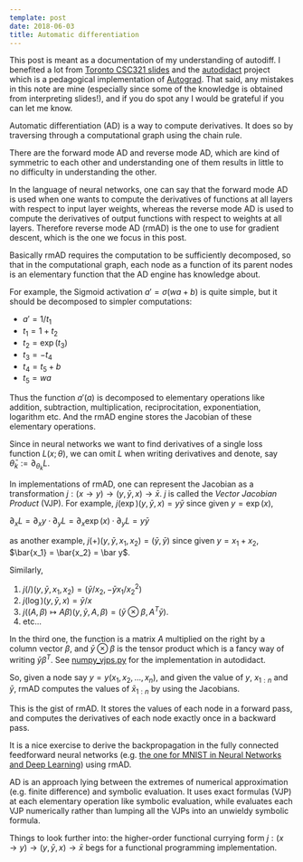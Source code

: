 ```yaml
---
template: post
date: 2018-06-03
title: Automatic differentiation
---
```

This post is meant as a documentation of my understanding of autodiff. I
benefited a lot from [Toronto CSC321
slides](http://www.cs.toronto.edu/%7Ergrosse/courses/csc321_2018/slides/lec10.pdf)
and the [autodidact](https://github.com/mattjj/autodidact/) project
which is a pedagogical implementation of
[Autograd](https://github.com/hips/autograd). That said, any mistakes in
this note are mine (especially since some of the knowledge is obtained
from interpreting slides!), and if you do spot any I would be grateful
if you can let me know.

Automatic differentiation (AD) is a way to compute derivatives. It does
so by traversing through a computational graph using the chain rule.

There are the forward mode AD and reverse mode AD, which are kind of
symmetric to each other and understanding one of them results in little
to no difficulty in understanding the other.

In the language of neural networks, one can say that the forward mode AD
is used when one wants to compute the derivatives of functions at all
layers with respect to input layer weights, whereas the reverse mode AD
is used to compute the derivatives of output functions with respect to
weights at all layers. Therefore reverse mode AD (rmAD) is the one to
use for gradient descent, which is the one we focus in this post.

Basically rmAD requires the computation to be sufficiently decomposed,
so that in the computational graph, each node as a function of its
parent nodes is an elementary function that the AD engine has knowledge
about.

For example, the Sigmoid activation $a' = \sigma(w a + b)$ is quite
simple, but it should be decomposed to simpler computations:

-   $a' = 1 / t_1$
-   $t_1 = 1 + t_2$
-   $t_2 = \exp(t_3)$
-   $t_3 = - t_4$
-   $t_4 = t_5 + b$
-   $t_5 = w a$

Thus the function $a'(a)$ is decomposed to elementary operations like
addition, subtraction, multiplication, reciprocitation, exponentiation,
logarithm etc. And the rmAD engine stores the Jacobian of these
elementary operations.

Since in neural networks we want to find derivatives of a single loss
function $L(x; \theta)$, we can omit $L$ when writing derivatives and
denote, say $\bar \theta_k := \partial_{\theta_k} L$.

In implementations of rmAD, one can represent the Jacobian as a
transformation $j: (x \to y) \to (y, \bar y, x) \to \bar x$. $j$ is
called the *Vector Jacobian Product* (VJP). For example,
$j(\exp)(y, \bar y, x) = y \bar y$ since given $y = \exp(x)$,

$\partial_x L = \partial_x y \cdot \partial_y L = \partial_x \exp(x) \cdot \partial_y L = y \bar y$

as another example, $j(+)(y, \bar y, x_1, x_2) = (\bar y, \bar y)$ since
given $y = x_1 + x_2$, $\bar{x_1} = \bar{x_2} = \bar y$.

Similarly,

1.  $j(/)(y, \bar y, x_1, x_2) = (\bar y / x_2, - \bar y x_1 / x_2^2)$
2.  $j(\log)(y, \bar y, x) = \bar y / x$
3.  $j((A, \beta) \mapsto A \beta)(y, \bar y, A, \beta) = (\bar y \otimes \beta, A^T \bar y)$.
4.  etc\...

In the third one, the function is a matrix $A$ multiplied on the right
by a column vector $\beta$, and $\bar y \otimes \beta$ is the tensor
product which is a fancy way of writing $\bar y \beta^T$. See
[numpy\_vjps.py](https://github.com/mattjj/autodidact/blob/master/autograd/numpy/numpy_vjps.py)
for the implementation in autodidact.

So, given a node say $y = y(x_1, x_2, ..., x_n)$, and given the value of
$y$, $x_{1 : n}$ and $\bar y$, rmAD computes the values of
$\bar x_{1 : n}$ by using the Jacobians.

This is the gist of rmAD. It stores the values of each node in a forward
pass, and computes the derivatives of each node exactly once in a
backward pass.

It is a nice exercise to derive the backpropagation in the fully
connected feedforward neural networks (e.g. [the one for MNIST in Neural
Networks and Deep
Learning](http://neuralnetworksanddeeplearning.com/chap2.html#the_four_fundamental_equations_behind_backpropagation))
using rmAD.

AD is an approach lying between the extremes of numerical approximation
(e.g. finite difference) and symbolic evaluation. It uses exact formulas
(VJP) at each elementary operation like symbolic evaluation, while
evaluates each VJP numerically rather than lumping all the VJPs into an
unwieldy symbolic formula.

Things to look further into: the higher-order functional currying form
$j: (x \to y) \to (y, \bar y, x) \to \bar x$ begs for a functional
programming implementation.
